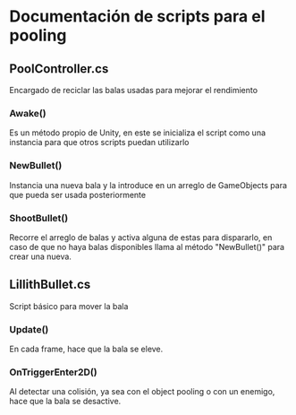 # Documentación de scripts para el pooling

## PoolController.cs
Encargado de reciclar las balas usadas para mejorar el rendimiento
### Awake()
Es un método propio de Unity, en este se inicializa el script como una instancia para que otros scripts puedan utilizarlo
### NewBullet()
Instancia una nueva bala y la introduce en un arreglo de GameObjects para que pueda ser usada posteriormente
### ShootBullet()
Recorre el arreglo de balas y activa alguna de estas para dispararlo, en caso de que no haya balas disponibles llama al método "NewBullet()" para crear una nueva.

## LillithBullet.cs
Script básico para mover la bala
### Update()
En cada frame, hace que la bala se eleve.
### OnTriggerEnter2D()
Al detectar una colisión, ya sea con el object pooling o con un enemigo, hace que la bala se desactive.